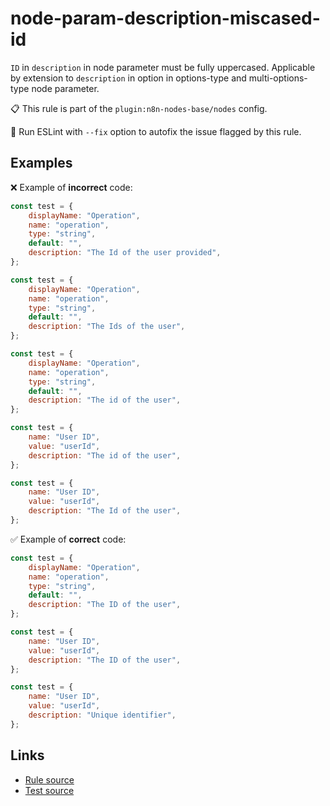 [//]: # "File generated from a template. Do not edit this file directly."

# node-param-description-miscased-id

`ID` in `description` in node parameter must be fully uppercased. Applicable by extension to `description` in option in options-type and multi-options-type node parameter.

📋 This rule is part of the `plugin:n8n-nodes-base/nodes` config.

🔧 Run ESLint with `--fix` option to autofix the issue flagged by this rule.

## Examples

❌ Example of **incorrect** code:

```js
const test = {
	displayName: "Operation",
	name: "operation",
	type: "string",
	default: "",
	description: "The Id of the user provided",
};

const test = {
	displayName: "Operation",
	name: "operation",
	type: "string",
	default: "",
	description: "The Ids of the user",
};

const test = {
	displayName: "Operation",
	name: "operation",
	type: "string",
	default: "",
	description: "The id of the user",
};

const test = {
	name: "User ID",
	value: "userId",
	description: "The id of the user",
};

const test = {
	name: "User ID",
	value: "userId",
	description: "The Id of the user",
};
```

✅ Example of **correct** code:

```js
const test = {
	displayName: "Operation",
	name: "operation",
	type: "string",
	default: "",
	description: "The ID of the user",
};

const test = {
	name: "User ID",
	value: "userId",
	description: "The ID of the user",
};

const test = {
	name: "User ID",
	value: "userId",
	description: "Unique identifier",
};
```

## Links

- [Rule source](../../lib/rules/node-param-description-miscased-id.ts)
- [Test source](../../tests/node-param-description-miscased-id.test.ts)
